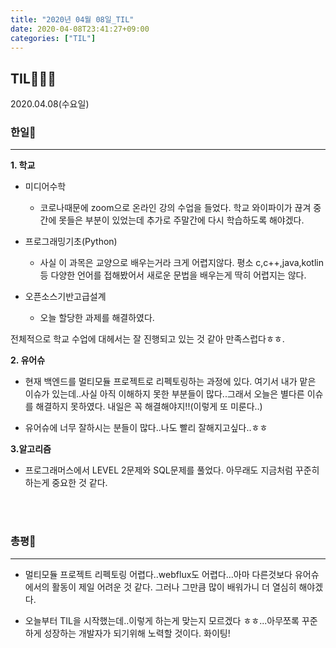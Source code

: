 ```yaml
---
title: "2020년 04월 08일_TIL"
date: 2020-04-08T23:41:27+09:00
categories: ["TIL"]
---
```

## TIL👨‍💻💪
2020.04.08(수요일)

### 한일🤘
***
**1. 학교**

  - 미디어수학

    - 코로나때문에 zoom으로 온라인 강의 수업을 들었다. 학교 와이파이가 끊겨 중간에 못들은 부분이 있었는데 추가로 주말간에 다시 학습하도록 해야겠다.

  - 프로그래밍기초(Python)

    - 사실 이 과목은 교양으로 배우는거라 크게 어렵지않다. 평소 c,c++,java,kotlin 등 다양한 언어를 접해봤어서 새로운 문법을 배우는게 딱히 어렵지는 않다.

  - 오픈소스기반고급설계

    - 오늘 할당한 과제를 해결하였다.


전체적으로 학교 수업에 대헤서는 잘 진행되고 있는 것 같아 만족스럽다ㅎㅎ.

**2. 유어슈**

  - 현재 백엔드를 멀티모듈 프로젝트로 리펙토링하는 과정에 있다. 여기서 내가 맡은 이슈가 있는데..사실 아직 이해하지 못한 부분들이 많다..그래서 오늘은 별다른 이슈를 해결하지 못하였다. 내일은 꼭 해결해야지!!(이렇게 또 미룬다..)

  - 유어슈에 너무 잘하시는 분들이 많다..나도 빨리 잘해지고싶다..ㅎㅎ

**3.알고리즘**

  - 프로그래머스에서 LEVEL 2문제와 SQL문제를 풀었다. 아무래도 지금처럼 꾸준히 하는게 중요한 것 같다.
  
  <br><br>
  
### 총평💬
***

- 멀티모듈 프로젝트 리펙토링 어렵다..webflux도 어렵다...아마 다른것보다 유어슈에서의 활동이 제일 어려운 것 같다. 그러나 그만큼 많이 배워가니 더 열심히 해야겠다.

- 오늘부터 TIL을 시작했는데..이렇게 하는게 맞는지 모르겠다 ㅎㅎ...아무쪼록 꾸준하게 성장하는 개발자가 되기위해 노력할 것이다. 화이팅!

